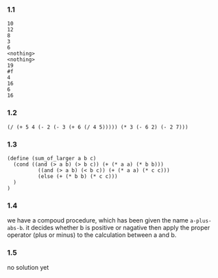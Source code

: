 ### 1.1

```
10
12
8
3
6
<nothing>
<nothing>
19
#f
4
16
6
16
```

### 1.2

`(/ (+ 5 4 (- 2 (- 3 (+ 6 (/ 4 5))))) (* 3 (- 6 2) (- 2 7)))`

### 1.3

```
(define (sum_of_larger a b c)
  (cond ((and (> a b) (> b c)) (+ (* a a) (* b b)))
          ((and (> a b) (< b c)) (+ (* a a) (* c c)))
          (else (+ (* b b) (* c c)))
  )
)
```

### 1.4

we have a compoud procedure, which has been given the name `a-plus-abs-b`.
it decides whether b is positive or nagative then apply the proper operator (plus or minus) to the calculation between a and b.

### 1.5

no solution yet
